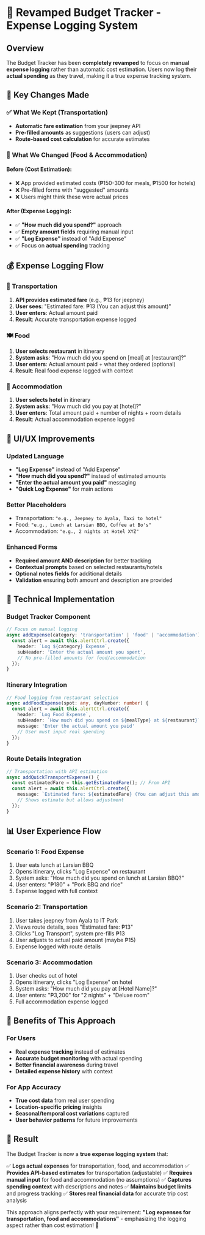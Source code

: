 # 📝 Revamped Budget Tracker - Expense Logging System

## Overview
The Budget Tracker has been **completely revamped** to focus on **manual expense logging** rather than automatic cost estimation. Users now log their **actual spending** as they travel, making it a true expense tracking system.

## 🎯 Key Changes Made

### ✅ What We Kept (Transportation)
- **Automatic fare estimation** from your jeepney API
- **Pre-filled amounts** as suggestions (users can adjust)
- **Route-based cost calculation** for accurate estimates

### 🔄 What We Changed (Food & Accommodation)

#### Before (Cost Estimation):
- ❌ App provided estimated costs (₱150-300 for meals, ₱1500 for hotels)
- ❌ Pre-filled forms with "suggested" amounts
- ❌ Users might think these were actual prices

#### After (Expense Logging):
- ✅ **"How much did you spend?"** approach
- ✅ **Empty amount fields** requiring manual input
- ✅ **"Log Expense"** instead of "Add Expense"
- ✅ Focus on **actual spending** tracking

## 💰 Expense Logging Flow

### 🚌 Transportation
1. **API provides estimated fare** (e.g., ₱13 for jeepney)
2. **User sees**: "Estimated fare: ₱13 (You can adjust this amount)"
3. **User enters**: Actual amount paid
4. **Result**: Accurate transportation expense logged

### 🍽️ Food
1. **User selects restaurant** in itinerary
2. **System asks**: "How much did you spend on [meal] at [restaurant]?"
3. **User enters**: Actual amount paid + what they ordered (optional)
4. **Result**: Real food expense logged with context

### 🏨 Accommodation
1. **User selects hotel** in itinerary
2. **System asks**: "How much did you pay at [hotel]?"
3. **User enters**: Total amount paid + number of nights + room details
4. **Result**: Actual accommodation expense logged

## 🎨 UI/UX Improvements

### Updated Language
- **"Log Expense"** instead of "Add Expense"
- **"How much did you spend?"** instead of estimated amounts
- **"Enter the actual amount you paid"** messaging
- **"Quick Log Expense"** for main actions

### Better Placeholders
- Transportation: `"e.g., Jeepney to Ayala, Taxi to hotel"`
- Food: `"e.g., Lunch at Larsian BBQ, Coffee at Bo's"`
- Accommodation: `"e.g., 2 nights at Hotel XYZ"`

### Enhanced Forms
- **Required amount AND description** for better tracking
- **Contextual prompts** based on selected restaurants/hotels
- **Optional notes fields** for additional details
- **Validation** ensuring both amount and description are provided

## 🔧 Technical Implementation

### Budget Tracker Component
```typescript
// Focus on manual logging
async addExpense(category: 'transportation' | 'food' | 'accommodation') {
  const alert = await this.alertCtrl.create({
    header: `Log ${category} Expense`,
    subHeader: 'Enter the actual amount you spent',
    // No pre-filled amounts for food/accommodation
  });
}
```

### Itinerary Integration
```typescript
// Food logging from restaurant selection
async addFoodExpense(spot: any, dayNumber: number) {
  const alert = await this.alertCtrl.create({
    header: `Log Food Expense`,
    subHeader: `How much did you spend on ${mealType} at ${restaurant}?`,
    message: 'Enter the actual amount you paid'
    // User must input real spending
  });
}
```

### Route Details Integration
```typescript
// Transportation with API estimation
async addQuickTransportExpense() {
  const estimatedFare = this.getEstimatedFare(); // From API
  const alert = await this.alertCtrl.create({
    message: `Estimated fare: ${estimatedFare} (You can adjust this amount)`,
    // Shows estimate but allows adjustment
  });
}
```

## 📊 User Experience Flow

### Scenario 1: Food Expense
1. User eats lunch at Larsian BBQ
2. Opens itinerary, clicks "Log Expense" on restaurant
3. System asks: "How much did you spend on lunch at Larsian BBQ?"
4. User enters: "₱180" + "Pork BBQ and rice"
5. Expense logged with full context

### Scenario 2: Transportation
1. User takes jeepney from Ayala to IT Park
2. Views route details, sees "Estimated fare: ₱13"
3. Clicks "Log Transport", system pre-fills ₱13
4. User adjusts to actual paid amount (maybe ₱15)
5. Expense logged with route details

### Scenario 3: Accommodation
1. User checks out of hotel
2. Opens itinerary, clicks "Log Expense" on hotel
3. System asks: "How much did you pay at [Hotel Name]?"
4. User enters: "₱3,200" for "2 nights" + "Deluxe room"
5. Full accommodation expense logged

## 🎯 Benefits of This Approach

### For Users
- **Real expense tracking** instead of estimates
- **Accurate budget monitoring** with actual spending
- **Better financial awareness** during travel
- **Detailed expense history** with context

### For App Accuracy
- **True cost data** from real user spending
- **Location-specific pricing** insights
- **Seasonal/temporal cost variations** captured
- **User behavior patterns** for future improvements

## 🚀 Result

The Budget Tracker is now a **true expense logging system** that:

✅ **Logs actual expenses** for transportation, food, and accommodation
✅ **Provides API-based estimates** for transportation (adjustable)
✅ **Requires manual input** for food and accommodation (no assumptions)
✅ **Captures spending context** with descriptions and notes
✅ **Maintains budget limits** and progress tracking
✅ **Stores real financial data** for accurate trip cost analysis

This approach aligns perfectly with your requirement: **"Log expenses for transportation, food and accommodations"** - emphasizing the logging aspect rather than cost estimation! 🎉



